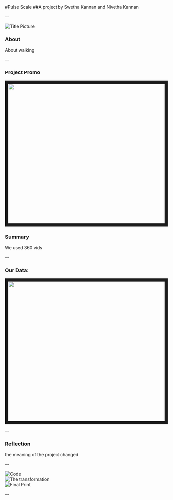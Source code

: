 #Pulse Scale
##A project by Swetha Kannan and Nivetha Kannan

--

![Title Picture](https://cloud.githubusercontent.com/assets/11213236/11230013/0bebc31c-8d69-11e5-8ddb-feeda000c186.png "Title Picture")<br /> 

### About
About walking

--

### Project Promo
<a href="https://vimeo.com/143095826" target="_blank"><img src="https://cloud.githubusercontent.com/assets/11213236/11220768/756b72ae-8d2f-11e5-9213-0f1ec0b16a88.jpg" width="720" height="450" border="10" /></a>


### Summary
We used 360 vids

--

### Our Data:
<a href="https://vimeo.com/143095826" target="_blank"><img src="https://cloud.githubusercontent.com/assets/11213236/11220768/756b72ae-8d2f-11e5-9213-0f1ec0b16a88.jpg" width="720" height="450" border="10" /></a>

--



### Reflection
the meaning of the project changed


--

![Code](https://cloud.githubusercontent.com/assets/11213236/11220768/756b72ae-8d2f-11e5-9213-0f1ec0b16a88.jpg "Image1" )<br/>
![The transformation](https://cloud.githubusercontent.com/assets/11213236/11220768/756b72ae-8d2f-11e5-9213-0f1ec0b16a88.jpg "Image2")<br/>
![Final Print](https://cloud.githubusercontent.com/assets/11213236/11220768/756b72ae-8d2f-11e5-9213-0f1ec0b16a88.jpg "Image3" )<br/>

--
